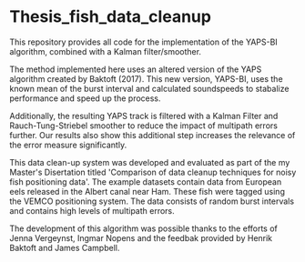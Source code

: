 # Thesis_fish_data_cleanup
This repository provides all code for the implementation of the YAPS-BI algorithm, combined with a Kalman filter/smoother.

The method implemented here uses an altered version of the YAPS algorithm created by Baktoft (2017). 
This new version, YAPS-BI, uses the known mean of the burst interval and calculated soundspeeds to stabalize performance and speed up the process. 

Additionally, the resulting YAPS track is filtered with a Kalman Filter and Rauch-Tung-Striebel smoother to reduce the impact of multipath errors further. 
Our results also show this additional step increases the relevance of the error measure significantly.

This data clean-up system was developed and evaluated as part of the my Master's Disertation titled 'Comparison of data cleanup techniques for noisy fish positioning data'.
The example datasets contain data from European eels released in the Albert canal near Ham. These fish were tagged using the VEMCO positioning system. 
The data consists of random burst intervals and contains high levels of multipath errors. 

The development of this algorithm was possible thanks to the efforts of Jenna Vergeynst, Ingmar Nopens and the feedbak provided by Henrik Baktoft and James Campbell.